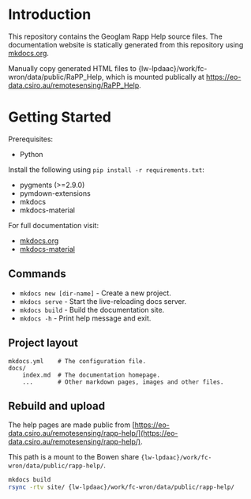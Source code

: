 # Introduction
This repository contains the Geoglam Rapp Help source files. The documentation website is statically generated from this repository using [mkdocs.org](https://www.mkdocs.org).

Manually copy generated HTML files to {lw-lpdaac}/work/fc-wron/data/public/RaPP_Help, which is mounted publically at https://eo-data.csiro.au/remotesensing/RaPP_Help.

# Getting Started
Prerequisites:
* Python

Install the following using `pip install -r requirements.txt`:
* pygments (>=2.9.0)
* pymdown-extensions
* mkdocs
* mkdocs-material

For full documentation visit:
  * [mkdocs.org](https://www.mkdocs.org)
  * [mkdocs-material](https://squidfunk.github.io/mkdocs-material/)

## Commands

* `mkdocs new [dir-name]` - Create a new project.
* `mkdocs serve` - Start the live-reloading docs server.
* `mkdocs build` - Build the documentation site.
* `mkdocs -h` - Print help message and exit.

## Project layout

    mkdocs.yml    # The configuration file.
    docs/
        index.md  # The documentation homepage.
        ...       # Other markdown pages, images and other files.

## Rebuild and upload

The help pages are made public from [https://eo-data.csiro.au/remotesensing/rapp-help/](https://eo-data.csiro.au/remotesensing/rapp-help/).

This path is a mount to the Bowen share `{lw-lpdaac}/work/fc-wron/data/public/rapp-help/`.


```bash
mkdocs build
rsync -rtv site/ {lw-lpdaac}/work/fc-wron/data/public/rapp-help/
```
